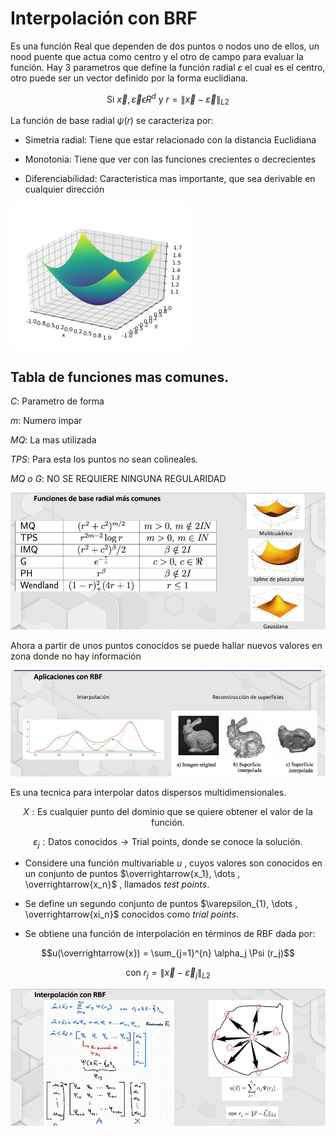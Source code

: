 # Interpolación con BRF

Es una función Real que dependen de dos puntos o nodos uno de ellos, un nood puente que actua como 
centro y el otro de campo para evaluar la función.
Hay 3 parametros que define la función radial $\varepsilon$ el cual es el centro, otro puede ser un
vector definido por la forma euclidiana.

$$\text{Si } \overrightarrow{x}, \overrightarrow{\varepsilon} \epsilon R^{d} \text{ y } r = \left \| \overrightarrow{x} - \overrightarrow{\varepsilon} \right \|_{L2}$$

La función de base radial $\psi (r)$ se caracteriza por:

- Simetria radial:
    Tiene que estar relacionado con la distancia Euclidiana

- Monotonia:
    Tiene que ver con las funciones crecientes o decrecientes

- Diferenciabilidad:
    Caracteristica mas importante, que sea derivable en cualquier dirección

![Alt text](Funciones%20de%20base%20radial.jpeg)

## Tabla de funciones mas comunes.
_C_: Parametro de forma

_m_: Numero impar

_MQ_: La mas utilizada

_TPS_: Para esta los puntos no sean colineales.

_MQ o G_: NO SE REQUIERE NINGUNA REGULARIDAD

![Alt text](Funciones%20de%20base%20radial%20mas%20comunes.jpeg)

Ahora a partir de unos puntos conocidos se puede hallar nuevos valores en zona donde no hay información

![Alt text](Aplicaciones%20con%20RBF.jpeg)

Es una tecnica para interpolar datos dispersos multidimensionales.

$$X: \text{Es cualquier punto del dominio que se quiere obtener el valor de la función.}$$

$${\varepsilon}_j: \text{Datos conocidos} \rightarrow  \text{Trial points, donde se conoce la solución}.$$

- Considere una función multivariable $u$ , cuyos valores son conocidos en un conjunto de puntos
$\overrightarrow{x_1}, \dots , \overrightarrow{x_n}$ , llamados _test points_.

- Se define un segundo conjunto de puntos $\varepsilon_{1}, \dots , \overrightarrow{xi_n}$ conocidos como _trial points_.

- Se obtiene una función de interpolación en términos de RBF dada por:

$$u(\overrightarrow{x}) = \sum_{j=1}^{n} \alpha_j \Psi (r_j)$$

$$\text{con } r_j = \left \| \overrightarrow{x} - \overrightarrow{\varepsilon}_j \right \|_{L2}$$

![Alt text](Interpolacion%20con%20RBF.jpeg)
